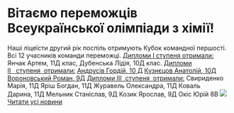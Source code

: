 
# Вітаємо переможців Всеукраїнської олімпіади з хімії!
Наші ліцеїсти другий рік поспіль отримують Кубок командної першості.
Всі 12 учасників команди переможці.
<u>Дипломи І ступеня отримали:</u>
Янчак Артем, 11Д клас,
Дубенська Лідія, 10Д клас.
<u>Дипломи ІІ</u><u> </u><u>  ступеня  отримали:</u>
<u>Андрусів Гордій, 10 Д</u>
<u>Кузнєцов Анатолій, 10Д</u>
<u>Вороновський Роман, 9Д</u>
<u>Дипломи ІІІ  ступеня  отримали:</u>
Свириденко Марія, 11Д
Яріш Богдан, 11Д
Журавель Олександра, 11Д
Коваль Дарина, 11Д
Мельник Станіслав, 9Д
Козик Ярослав, 9Д
Окіс Юрій 8В
![](/images/вітаємо-переможців-всеукраїнської-олімпіади-з-хімії/chim.jpg)
[Читати усі новини](/news)
       